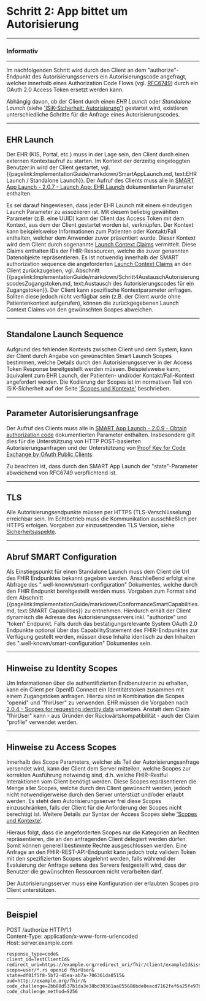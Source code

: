 # Schritt 2: App bittet um Autorisierung

---
### Informativ
---

Im nachfolgenden Schritt wird durch den Client an dem "authorize"-Endpunkt des Autorisierungsservers ein Autorisierungscode angefragt, welcher innerhalb eines Authorization Code Flows (vgl. [RFC6749](https://datatracker.ietf.org/doc/html/rfc6749#section-4.1)) durch ein OAuth 2.0 Access Token ersetzt werden kann.

Abhängig davon, ob der Client durch einen _EHR Launch_ oder _Standalone Launch_ (siehe ['ISiK-Sicherheit: Autorisierung'](ISiKAutorisierung.md)) gestartet wird, existieren unterschiedliche Schritte für die Anfrage eines Autorisierungscodes.

----

## EHR Launch

Der EHR (KIS, Portal, etc.) muss in der Lage sein, den Client durch einen externen Kontextaufruf zu starten. Im Kontext der derzeitig eingeloggten Benutzer:in wird der Client gestartet, vgl. {{pagelink:ImplementationGuide/markdown/SmartAppLaunch.md, text:EHR Launch / Standalone Launch}}. Der Aufruf des Clients muss alle in [SMART App Launch - 2.0.7 - Launch App: EHR Launch](https://hl7.org/fhir/smart-app-launch/STU2/app-launch.html#step-2-launch-ehr) dokumentierten Parameter enthalten.

Es sei darauf hingewiesen, dass jeder EHR Launch mit einem eindeutigen Launch Parameter zu assoziieren ist. Mit diesem beliebig gewählten Parameter (z.B. eine UUID) kann der Client das Access Token mit dem Kontext, aus dem der Client gestartet worden ist, verknüpfen. Der Kontext kann beispielsweise Informationen zum Patienten oder Kontakt/Fall enthalten, welcher dem Anwender zuvor präsentiert wurde. Dieser Kontext wird dem Client durch sogenannte [Launch Context Claims](https://hl7.org/fhir/smart-app-launch/STU2/scopes-and-launch-context.html#scopes-for-requesting-context-data) vermittelt. Diese Claims enthalten IDs der FHIR-Ressourcen, welche die zuvor genannten Datenobjekte repräsentieren. Es ist notwendig innerhalb der SMART authorization sequence die angeforderten [Launch Context Claims](https://hl7.org/fhir/smart-app-launch/STU2/scopes-and-launch-context.html#scopes-for-requesting-context-data) an den Client zurückzugeben, vgl. Abschnitt {{pagelink:ImplementationGuide/markdown/Schritt4AustauschAutorisierungscodesZugangstoken.md, text:Austausch des Autorisierungscodes für ein Zugangstoken}}. Der Client kann spezifische Kontextparameter anfragen. Sollten diese jedoch nicht verfügbar sein (z.B. der Client wurde ohne Patientenkontext aufgerufen), können die zurückgegebenen Launch Context Claims von den gewünschten Scopes abweichen.

----

## Standalone Launch Sequence

Aufgrund des fehlenden Kontexts zwischen Client und dem System, kann der Client durch Angabe von gewünschten Smart Launch Scopes bestimmen, welche Details durch den Autorisierungsserver in der Access Token Response bereitgestellt werden müssen. Beispielsweise kann, äquivalent zum EHR Launch, der Patienten- und/oder Kontakt/Fall-Kontext angefordert werden. Die Kodierung der Scopes ist im normativen Teil von ISiK-Sicherheit auf der Seite ['Scopes und Kontexte'](ConformanceScopesKontexte.md) beschrieben. 

----

## Parameter Autorisierungsanfrage

Der Aufruf des Clients muss alle in [SMART App Launch - 2.0.9 - Obtain authorization code](https://hl7.org/fhir/smart-app-launch/STU2/app-launch.html#step-4-authorization-code) dokumentierten Parameter enthalten. Insbesondere gilt dies für die Unterstützung von HTTP POST-basierten Autorisierungsanfragen und der Unterstützung von [Proof Key for Code Exchange by OAuth Public Clients](https://datatracker.ietf.org/doc/html/rfc7636).

Zu beachten ist, dass durch den SMART App Launch der "state"-Parameter abweichend von RFC6749 verpflichtend ist.

----

## TLS

Alle Autorisierungsendpunkte müssen per HTTPS (TLS-Verschlüsselung) erreichbar sein. Im Echtbetrieb muss die Kommunikation ausschließlich per HTTPS erfolgen. Vorgaben zur einzusetzenden TLS Version, siehe [Sicherheitsaspekte](https://simplifier.net/guide/implementierungsleitfadenisik-basismodul/I-markdown-UebergreifendeFestlegungen-UebergreifendeFestlegungen-Rest?version=current).

----

## Abruf SMART Configuration

Als Einstiegspunkt für einen Standalone Launch muss dem Client die Url des FHIR Endpunktes bekannt gegeben werden. Anschließend erfolgt eine Abfrage des ".well-known/smart-configuration" Dokumentes, welche durch den FHIR Endpunkt bereitgestellt werden muss. Vorgaben zum Format sind dem Abschnitt {{pagelink:ImplementationGuide/markdown/ConformanceSmartCapabilities.md, text:SMART Capabilities}} zu entnehmen. Hierdurch erhält der Client dynamisch die Adresse des Autorisierungsservers inkl. "authorize" und "token" Endpunkt. Falls durch das bestätigungsrelevante System OAuth 2.0 Endpunkte optional über das CapabilityStatement des FHIR-Endpunktes zur Verfügung gestellt werden, müssen diese Inhalte identisch zu den Inhalten des ".well-known/smart-configuration" Dokumentes sein.

----

## Hinweise zu Identity Scopes

Um Informationen über die authentifizierten Endbenutzer:in zu erhalten, kann ein Client per OpenID Connect ein Identitätstoken zusammen mit einem Zugangstoken anfragen. Hierzu sind in Kombination die Scopes "openid" und "fhirUser" zu verwenden. EHR müssen die Vorgaben nach [2.0.4 - Scopes for requesting identity data](https://hl7.org/fhir/smart-app-launch/STU2/scopes-and-launch-context.html#scopes-for-requesting-identity-data) umsetzen. Anstatt dem Claim "fhirUser" kann - aus Gründen der Rückwärtskompatibilität - auch der Claim "profile" verwendet werden.  

----

## Hinweise zu Access Scopes

Innerhalb des Scope Parameters, welcher als Teil der Autorisierungsanfrage versendet wird, kann der Client dem Server mitteilen, welche Scopes zur korrekten Ausführung notwendig sind, d.h. welche FHIR-Restful Interaktionen vom Client benötigt werden. Diese Scopes repräsentieren die Menge aller Scopes, welche durch den Client gewünscht werden, jedoch nicht notwendigerweise durch den Server unterstüzt und/oder erlaubt werden. Es steht dem Autorisierungsserver frei diese Scopes einzuschränken, falls der Client für die Anforderung der Scopes nicht berechtigt ist. Weitere Details zur Syntax der Access Scopes siehe ['Scopes und Kontexte'](ConformanceScopesKontexte.md).

Hieraus folgt, dass die angeforderten Scopes nur die Kategorien an Rechten repräsentieren, die an den anfragenden Client delegiert werden dürfen. Somit können generell bestimmte Rechte ausgeschlossen werden. Eine Anfrage an den FHIR-REST-API-Endpunkt kann jedoch trotz validem Token mit den spezifizierten Scopes abgelehnt werden, falls während der Evaluierung der Anfrage seitens des Servers festgestellt wird, dass der Benutzer die gewünschten Ressourcen nicht verarbeiten darf.

Der Autorisierungsserver muss eine Konfiguration der erlaubten Scopes pro Client unterstützen.


----

## Beispiel

POST /authorize HTTP/1.1<br>
Content-Type: application/x-www-form-urlencoded<br>
Host: server.example.com

```
response_type=code&
client_id=TestClientId&
redirect_uri=https://example.org/redirect_uri/fhir/client/exampleId&iss_idp
scope=user/*.rs openid fhirUser&
state=df01f5f8-5bf2-45ea-ab7a-706361da0515&
aud=http://example.org/fhir/&
code_challenge=2bb80d537b1da3e38bd30361aa855686bde0eacd7162fef6a25fe97bf527a25b&
code_challenge_method=S256
```